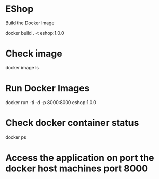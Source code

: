 # EShop

Build the Docker Image

docker build . -t eshop:1.0.0


# Check image

docker image ls

# Run Docker Images

docker run -ti -d -p 8000:8000 eshop:1.0.0


# Check docker container status

docker ps

# Access the application on port the docker host machines port 8000 
